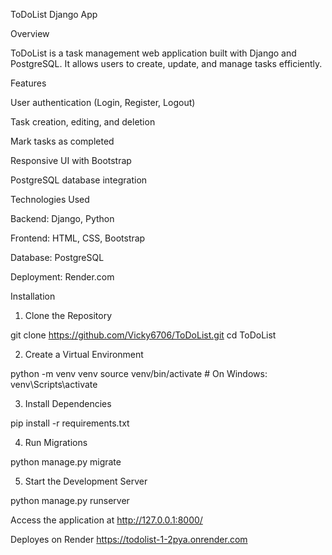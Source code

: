 ToDoList Django App

Overview

ToDoList is a task management web application built with Django and PostgreSQL. It allows users to create, update, and manage tasks efficiently.

Features

User authentication (Login, Register, Logout)

Task creation, editing, and deletion

Mark tasks as completed

Responsive UI with Bootstrap

PostgreSQL database integration

Technologies Used

Backend: Django, Python

Frontend: HTML, CSS, Bootstrap

Database: PostgreSQL

Deployment: Render.com

Installation

1. Clone the Repository

git clone https://github.com/Vicky6706/ToDoList.git
cd ToDoList

2. Create a Virtual Environment

python -m venv venv
source venv/bin/activate   # On Windows: venv\Scripts\activate

3. Install Dependencies

pip install -r requirements.txt

4. Run Migrations

python manage.py migrate

5. Start the Development Server

python manage.py runserver

Access the application at http://127.0.0.1:8000/


Deployes on Render 
https://todolist-1-2pya.onrender.com
